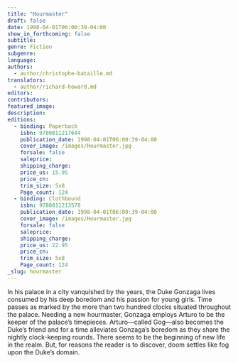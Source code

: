 ```yaml
---
title: "Hourmaster"
draft: false
date: 1998-04-01T06:00:39-04:00
show_in_forthcoming: false
subtitle:
genre: Fiction
subgenre:
language:
authors:
  - author/christophe-bataille.md
translators:
  - author/richard-howard.md
editors:
contributors:
featured_image:
description:
editions:
  - binding: Paperback
    isbn: 9780811217644
    publication_date: 1998-04-01T06:00:39-04:00
    cover_image: /images/Hourmaster.jpg
    forsale: false
    saleprice:
    shipping_charge:
    price_us: 15.95
    price_cn:
    trim_size: 5x8
    Page_count: 124
  - binding: Clothbound
    isbn: 9780811213578
    publication_date: 1998-04-01T06:00:39-04:00
    cover_image: /images/Hourmaster.jpg
    forsale: false
    saleprice:
    shipping_charge:
    price_us: 22.95
    price_cn:
    trim_size: 5x8
    Page_count: 124
_slug: hourmaster
---
```


In his palace in a city vanquished by the years, the Duke Gonzaga lives consumed by his deep boredom and his passion for young girls. Time passes as marked by the more than two hundred clocks situated throughout the palace. Needing a new hourmaster, Gonzaga employs Arturo to be the keeper of the palace’s timepieces. Arturo––called Gog––also becomes the Duke’s friend and for a time alleviates Gonzaga’s boredom as they share the nightly clock-keeping rounds. There seems to be the beginning of new life in the realm. But, for reasons the reader is to discover, doom settles like fog upon the Duke’s domain.

